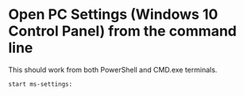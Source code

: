# Open PC Settings (Windows 10 Control Panel) from the command line

This should work from both PowerShell and CMD.exe terminals.
```batch
start ms-settings:
```
